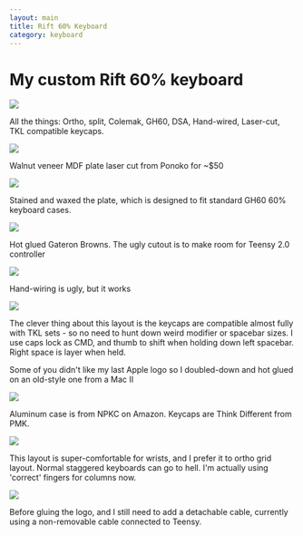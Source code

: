 ```yaml
---
layout: main
title: Rift 60% Keyboard
category: keyboard
---
```


# My custom Rift 60% keyboard

<img src="{{ '/images/rift60/GeUlboL.jpg' | absolute_url }}" />

All the things: Ortho, split, Colemak, GH60, DSA, Hand-wired, Laser-cut, TKL compatible keycaps.

<img src="{{ '/images/rift60/8ULKnTP.jpg' | absolute_url }}" />

Walnut veneer MDF plate laser cut from Ponoko for ~$50

<img src="{{ '/images/rift60/3iWtTSH.jpg' | absolute_url }}" />

Stained and waxed the plate,  which is designed to fit standard GH60 60% keyboard cases.

<img src="{{ '/images/rift60/A0Vffa3.jpg' | absolute_url }}" />

Hot glued Gateron Browns.  The ugly cutout is to make room for Teensy 2.0 controller

<img src="{{ '/images/rift60/ToUWXmp.jpg' | absolute_url }}" />

Hand-wiring is ugly, but it works

<img src="{{ '/images/rift60/m9wrPFr.jpg' | absolute_url }}" />

The clever thing about this layout is the keycaps are compatible almost fully with TKL sets - so no need to hunt down weird modifier or spacebar sizes.  I use caps lock as CMD, and thumb to shift when holding down left spacebar.  Right space is layer when held.

Some of you didn't like my last Apple logo so I doubled-down and hot glued on an old-style one from a Mac II

<img src="{{ '/images/rift60/jEd0PYw.jpg' | absolute_url }}" />

Aluminum case is from NPKC on Amazon.  Keycaps are Think Different from PMK.

<img src="{{ '/images/rift60/9WosN2G.jpg' | absolute_url }}" />

This layout is super-comfortable for wrists, and I prefer it to ortho grid layout.  Normal staggered keyboards can go to hell.  I'm actually using 'correct' fingers for columns now.

<img src="{{ '/images/rift60/sW1ENai.jpg' | absolute_url }}" />

Before gluing the logo, and I still need to add a detachable cable, currently using a non-removable cable connected to Teensy.